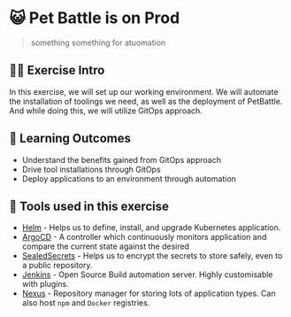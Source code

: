 # 😺 Pet Battle is on Prod
> something something for atuomation
## 👨‍🍳 Exercise Intro
In this exercise, we will set up our working environment. We will automate the installation of toolings we need, as well as the deployment of PetBattle. And while doing this, we will utilize GitOps approach.

## 🔮 Learning Outcomes
* Understand the benefits gained from GitOps approach
* Drive tool installations through GitOps
* Deploy applications to an environment through automation

## 🔨 Tools used in this exercise
* <span style="color:blue;">[Helm](https://helm.sh/)</span> - Helps us to define, install, and upgrade Kubernetes application.
* <span style="color:blue;">[ArgoCD](https://argoproj.github.io/argo-cd/)</span> - A controller which continuously monitors application and compare the current state against the desired
* <span style="color:blue;">[SealedSecrets](https://github.com/bitnami-labs/sealed-secrets)</span> - Helps us to encrypt the secrets to store safely, even to a public repository.
* <span style="color:blue;">[Jenkins](https://jenkins.io/)</span> - Open Source Build automation server. Highly customisable with plugins.
* <span style="color:blue;">[Nexus](https://www.sonatype.com/nexus-repository-sonatype)</span> - Repository manager for storing lots of application types. Can also host `npm` and `Docker` registries.